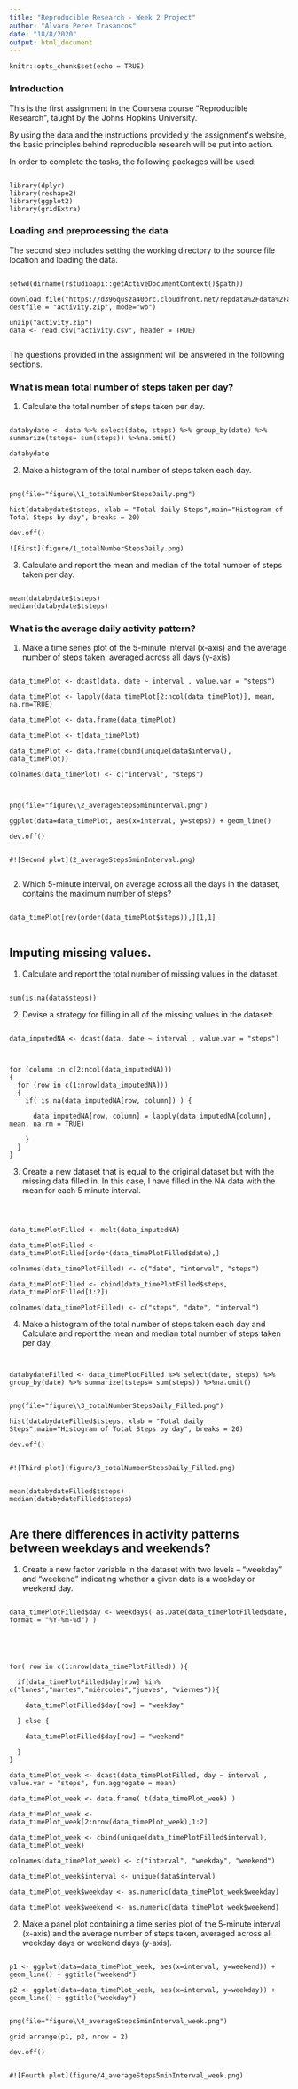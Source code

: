 ```yaml
---
title: "Reproducible Research - Week 2 Project"
author: "Alvaro Perez Trasancos"
date: "18/8/2020"
output: html_document
---
```


```{r setup, include=FALSE}
knitr::opts_chunk$set(echo = TRUE)
```


### Introduction

This is the first assignment in the Coursera course "Reproducible Research", taught by the Johns Hopkins University.

By using the data and the instructions provided y the assignment's website, the basic principles  behind reproducible research will be put into action.

In order to complete the tasks, the following packages will be used:

```{r packages, echo=TRUE, message=FALSE, warning=FALSE}

library(dplyr)
library(reshape2)
library(ggplot2)
library(gridExtra)
```

### Loading and preprocessing the data

The second step includes setting the working directory to the source file location and loading the data.

```{r data loading}

setwd(dirname(rstudioapi::getActiveDocumentContext()$path))

download.file("https://d396qusza40orc.cloudfront.net/repdata%2Fdata%2Factivity.zip", destfile = "activity.zip", mode="wb")

unzip("activity.zip")
data <- read.csv("activity.csv", header = TRUE)


```

The questions provided in the assignment will be answered in the following sections.


### What is mean total number of steps taken per day?

1. Calculate the total number of steps taken per day.

```{r number steps}

databydate <- data %>% select(date, steps) %>% group_by(date) %>% summarize(tsteps= sum(steps)) %>%na.omit()

databydate

```

2. Make a histogram of the total number of steps taken each day.

```{r histogran steps}

png(file="figure\\1_totalNumberStepsDaily.png")

hist(databydate$tsteps, xlab = "Total daily Steps",main="Histogram of Total Steps by day", breaks = 20)

dev.off()

![First](figure/1_totalNumberStepsDaily.png) 

```

3. Calculate and report the mean and median of the total number of steps taken per day.

```{r mean median steps}

mean(databydate$tsteps)
median(databydate$tsteps)

```


### What is the average daily activity pattern?

1. Make a time series plot of the 5-minute interval (x-axis) and the average number of steps taken, averaged across all days (y-axis)

```{r time plot}

data_timePlot <- dcast(data, date ~ interval , value.var = "steps")

data_timePlot <- lapply(data_timePlot[2:ncol(data_timePlot)], mean, na.rm=TRUE)

data_timePlot <- data.frame(data_timePlot)

data_timePlot <- t(data_timePlot)

data_timePlot <- data.frame(cbind(unique(data$interval), data_timePlot))

colnames(data_timePlot) <- c("interval", "steps")



png(file="figure\\2_averageSteps5minInterval.png")

ggplot(data=data_timePlot, aes(x=interval, y=steps)) + geom_line()

dev.off()


#![Second plot](2_averageSteps5minInterval.png) 


```

2. Which 5-minute interval, on average across all the days in the dataset, contains the maximum number of steps?

```{r interval max steps}

data_timePlot[rev(order(data_timePlot$steps)),][1,1]


```



## Imputing missing values.


1. Calculate and report the total number of missing values in the dataset. 

```{r missing values}

sum(is.na(data$steps))

```


2. Devise a strategy for filling in all of the missing values in the dataset:

```{r flling in NA}

data_imputedNA <- dcast(data, date ~ interval , value.var = "steps")



for (column in c(2:ncol(data_imputedNA)))
{
  for (row in c(1:nrow(data_imputedNA)))
  {
    if( is.na(data_imputedNA[row, column]) ) {
      
      data_imputedNA[row, column] = lapply(data_imputedNA[column], mean, na.rm = TRUE)

    }
  }
}
```

3. Create a new dataset that is equal to the original dataset but with the missing data filled in. In this case, I have filled in the NA data with the mean for each 5 minute interval.

```{r filled dataset}



data_timePlotFilled <- melt(data_imputedNA) 

data_timePlotFilled <- data_timePlotFilled[order(data_timePlotFilled$date),]

colnames(data_timePlotFilled) <- c("date", "interval", "steps")

data_timePlotFilled <- cbind(data_timePlotFilled$steps, data_timePlotFilled[1:2])

colnames(data_timePlotFilled) <- c("steps", "date", "interval")

```


4. Make a histogram of the total number of steps taken each day and Calculate and report the mean and median total number of steps taken per day. 

```{r 4 hist, median, mean}


databydateFilled <- data_timePlotFilled %>% select(date, steps) %>% group_by(date) %>% summarize(tsteps= sum(steps)) %>%na.omit()


png(file="figure\\3_totalNumberStepsDaily_Filled.png")

hist(databydateFilled$tsteps, xlab = "Total daily Steps",main="Histogram of Total Steps by day", breaks = 20)

dev.off()


#![Third plot](figure/3_totalNumberStepsDaily_Filled.png)


mean(databydateFilled$tsteps)
median(databydateFilled$tsteps)


```


## Are there differences in activity patterns between weekdays and weekends?

1. Create a new factor variable in the dataset with two levels – “weekday” and “weekend” indicating whether a given date is a weekday or weekend day.


```{r factor}

data_timePlotFilled$day <- weekdays( as.Date(data_timePlotFilled$date, format = "%Y-%m-%d") )





for( row in c(1:nrow(data_timePlotFilled)) ){
  
  if(data_timePlotFilled$day[row] %in% c("lunes","martes","miércoles","jueves", "viernes")){
    
    data_timePlotFilled$day[row] = "weekday"
    
  } else {
    
    data_timePlotFilled$day[row] = "weekend"
  
  }
}

data_timePlot_week <- dcast(data_timePlotFilled, day ~ interval , value.var = "steps", fun.aggregate = mean)

data_timePlot_week <- data.frame( t(data_timePlot_week) )

data_timePlot_week <- data_timePlot_week[2:nrow(data_timePlot_week),1:2]

data_timePlot_week <- cbind(unique(data_timePlotFilled$interval), data_timePlot_week)

colnames(data_timePlot_week) <- c("interval", "weekday", "weekend")

data_timePlot_week$interval <- unique(data$interval)

data_timePlot_week$weekday <- as.numeric(data_timePlot_week$weekday)

data_timePlot_week$weekend <- as.numeric(data_timePlot_week$weekend)

```


2. Make a panel plot containing a time series plot of the 5-minute interval (x-axis) and the average number of steps taken, averaged across all weekday days or weekend days (y-axis).


```{r panel}

p1 <- ggplot(data=data_timePlot_week, aes(x=interval, y=weekend)) + geom_line() + ggtitle("weekend")

p2 <- ggplot(data=data_timePlot_week, aes(x=interval, y=weekday)) + geom_line() + ggtitle("weekday")


png(file="figure\\4_averageSteps5minInterval_week.png") 

grid.arrange(p1, p2, nrow = 2) 
 
dev.off()


#![Fourth plot](figure/4_averageSteps5minInterval_week.png)

```


